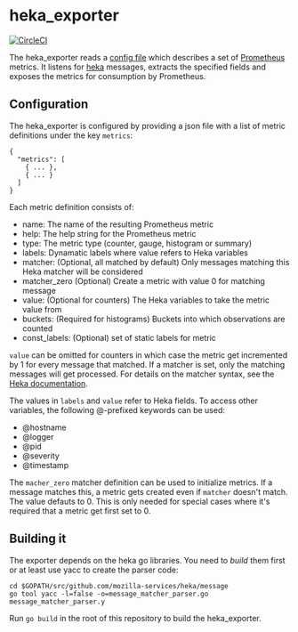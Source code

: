 # heka_exporter
[![CircleCI](https://circleci.com/gh/imgix/heka_exporter.svg?style=svg)](https://circleci.com/gh/imgix/heka_exporter)

The heka_exporter reads a [config file](metrics.sample.json) which describes a
set of [Prometheus](http://prometheus.io) metrics. It listens for
[heka](http://hekad.readthedocs.org/) messages, extracts the specified fields
and exposes the metrics for consumption by Prometheus.

## Configuration
The heka_exporter is configured by providing a json file with a list of metric
definitions under the key `metrics`:

```
{
  "metrics": [
    { ... },
    { ... }
  ]
}
```

Each metric definition consists of:

- name: The name of the resulting Prometheus metric
- help: The help string for the Prometheus metric
- type: The metric type (counter, gauge, histogram or summary)
- labels: Dynamatic labels where value refers to Heka variables
- matcher: (Optional, all matched by default) Only messages matching this Heka
  matcher will be considered
- matcher_zero (Optional) Create a metric with value 0 for matching message
- value: (Optional for counters) The Heka variables to take the metric value from
- buckets: (Required for histograms) Buckets into which observations are
  counted
- const_labels: (Optional) set of static labels for metric

`value` can be omitted for counters in which case the metric get incremented by 1
for every message that matched. If a matcher is set, only the matching messages
will get processed. For details on the matcher syntax, see the
[Heka documentation](http://hekad.readthedocs.org/en/latest/message_matcher.html).

The values in `labels` and `value` refer to Heka fields. To access other
variables, the following @-prefixed keywords can be used:

- @hostname
- @logger
- @pid
- @severity
- @timestamp

The `macher_zero` matcher definition can be used to initialize metrics. If a
message matches this, a metric gets created even if `matcher` doesn't match. The
value defauts to 0. This is only needed for special cases where it's required
that a metric get first set to 0.

## Building it
The exporter depends on the heka go libraries. You need to *build* them first
or at least use yacc to create the parser code:

    cd $GOPATH/src/github.com/mozilla-services/heka/message
    go tool yacc -l=false -o=message_matcher_parser.go message_matcher_parser.y

Run `go build` in the root of this repository to build the
heka_exporter.
